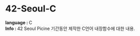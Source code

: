 # 42-Seoul-C
<strong>
language :
</strong> C<br>
<strong>
Info :
</strong>
42 Seoul Picine 기간동안 제작한 C언어 내장함수에 대한 내용.
</strong>
